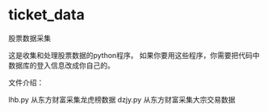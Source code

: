 # ticket_data
股票数据采集

这是收集和处理股票数据的python程序。
如果你要用这些程序，你需要把代码中数据库的登入信息改成你自己的。

文件介绍：

lhb.py   从东方财富采集龙虎榜数据
dzjy.py  从东方财富采集大宗交易数据
